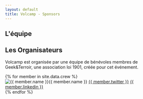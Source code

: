 ```yaml
---
layout: default
title: Volcamp - Sponsors
---
```

<section class="page-header" style="background-image:url(https://www.volcamp.io/asset/images/chainedespuys_header.jpg);">
    <div class="container">
        <div class="row justify-content-center">
            <div class="col-lg-8">
                <div class="content text-center">
                    <h1 class="mb-3 text-white text-capitalize letter-spacing">L'équipe</h1>
                    <div class="divider mx-auto mb-4 bg-white"></div>
                </div>
            </div>
        </div>
    </div>
</section>
<section class="section-speaker section">
    <div class="container">
        <div class="row section-heading">
            <div class="col-lg-8">
                <div class="heading">
                    <div class="pl-90">
                        <h2>Les Organisateurs</h2>
                    </div>
                </div>
            </div>
        </div>
        <div class="row">
            <div class="col-lg-12">
                <p>
                Volcamp est organisée par une équipe de bénévoles membres de Geek&Terroir, une association loi 1901, créée pour cet événement.
                </p>
            </div>
        </div>
        <div class="row">
        {% for member in site.data.crew %}
            <div class="col-lg-4">
                <img src="{{ site.baseurl }}/asset/images/orga/{{ member.photo }}.jpg" alt="{{ member.name }}" class="float-right">{{ member.name }}
                <a href="https://twitter.com/{{ member.twitter }}" class="tw"><i class="icon-twitter"></i>{{ member.twitter }}</a>
                <a href="https://www.linkedin.com/in/{{ member.linkedin }}" class="lnked"><i class="icon-linkedin-squared"></i>{{ member.linkedin }}</a>
            </div>
        {% endfor %}
        </div>
    </div>
</section>
